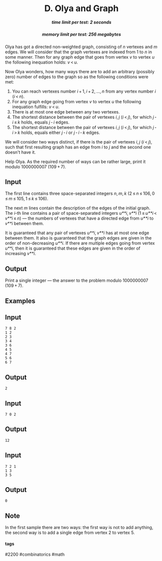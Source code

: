 <h1 style='text-align: center;'> D. Olya and Graph</h1>

<h5 style='text-align: center;'>time limit per test: 2 seconds</h5>
<h5 style='text-align: center;'>memory limit per test: 256 megabytes</h5>

Olya has got a directed non-weighted graph, consisting of *n* vertexes and *m* edges. We will consider that the graph vertexes are indexed from 1 to *n* in some manner. Then for any graph edge that goes from vertex *v* to vertex *u* the following inequation holds: *v* < *u*.

Now Olya wonders, how many ways there are to add an arbitrary (possibly zero) number of edges to the graph so as the following conditions were met:

1. You can reach vertexes number *i* + 1, *i* + 2, ..., *n* from any vertex number *i* (*i* < *n*).
2. For any graph edge going from vertex *v* to vertex *u* the following inequation fulfills: *v* < *u*.
3. There is at most one edge between any two vertexes.
4. The shortest distance between the pair of vertexes *i*, *j* (*i* < *j*), for which *j* - *i* ≤ *k* holds, equals *j* - *i* edges.
5. The shortest distance between the pair of vertexes *i*, *j* (*i* < *j*), for which *j* - *i* > *k* holds, equals either *j* - *i* or *j* - *i* - *k* edges.

 We will consider two ways distinct, if there is the pair of vertexes *i*, *j* (*i* < *j*), such that first resulting graph has an edge from *i* to *j* and the second one doesn't have it.

Help Olya. As the required number of ways can be rather large, print it modulo 1000000007 (109 + 7).

## Input

The first line contains three space-separated integers *n*, *m*, *k* (2 ≤ *n* ≤ 106, 0 ≤ *m* ≤ 105, 1 ≤ *k* ≤ 106).

The next *m* lines contain the description of the edges of the initial graph. The *i*-th line contains a pair of space-separated integers *u**i*, *v**i* (1 ≤ *u**i* < *v**i* ≤ *n*) — the numbers of vertexes that have a directed edge from *u**i* to *v**i* between them. 

It is guaranteed that any pair of vertexes *u**i*, *v**i* has at most one edge between them. It also is guaranteed that the graph edges are given in the order of non-decreasing *u**i*. If there are multiple edges going from vertex *u**i*, then it is guaranteed that these edges are given in the order of increasing *v**i*.

## Output

Print a single integer — the answer to the problem modulo 1000000007 (109 + 7).

## Examples

## Input


```
7 8 2  
1 2  
2 3  
3 4  
3 6  
4 5  
4 7  
5 6  
6 7  

```
## Output


```
2  

```
## Input


```
7 0 2  

```
## Output


```
12  

```
## Input


```
7 2 1  
1 3  
3 5  

```
## Output


```
0  

```
## Note

In the first sample there are two ways: the first way is not to add anything, the second way is to add a single edge from vertex 2 to vertex 5.



#### tags 

#2200 #combinatorics #math 